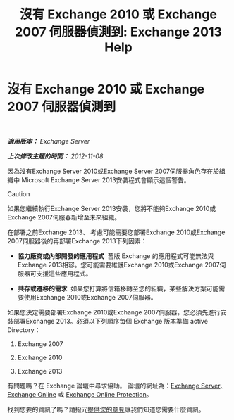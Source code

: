﻿---
title: '沒有 Exchange 2010 或 Exchange 2007 伺服器偵測到: Exchange 2013 Help'
TOCTitle: 沒有 Exchange 2010 或 Exchange 2007 伺服器偵測到
ms:assetid: 789cabab-c769-4a16-a6c8-3db82cff8861
ms:mtpsurl: https://technet.microsoft.com/zh-tw/library/ms.exch.setupreadiness.noe14serverwarning(v=EXCHG.150)
ms:contentKeyID: 50473536
ms.date: 05/21/2018
mtps_version: v=EXCHG.150
ms.translationtype: MT
---

# 沒有 Exchange 2010 或 Exchange 2007 伺服器偵測到

 

_**適用版本：** Exchange Server_

_**上次修改主題的時間：** 2012-11-08_

因為沒有Exchange Server 2010或Exchange Server 2007伺服器角色存在於組織中 Microsoft Exchange Server 2013安裝程式會顯示這個警告。


> [!CAUTION]  
> 如果您繼續執行Exchange Server 2013安裝，您將不能夠Exchange 2010或Exchange 2007伺服器新增至未來組織。




在部署之前Exchange 2013、 考慮可能需要您部署Exchange 2010或Exchange 2007伺服器後的再部署Exchange 2013下列因素：

  - **協力廠商或內部開發的應用程式**  舊版 Exchange 的應用程式可能無法與Exchange 2013相容。您可能需要維護Exchange 2010或Exchange 2007伺服器可支援這些應用程式。

  - **共存或遷移的需求**  如果您打算將信箱移轉至您的組織，某些解決方案可能需要使用Exchange 2010或Exchange 2007伺服器。

如果您決定需要部署Exchange 2010或Exchange 2007伺服器，您必須先進行安裝部署Exchange 2013。必須以下列順序每個 Exchange 版本準備 active Directory：

1.  Exchange 2007

2.  Exchange 2010

3.  Exchange 2013

有問題嗎？在 Exchange 論壇中尋求協助。 論壇的網址為：[Exchange Server](https://go.microsoft.com/fwlink/p/?linkid=60612)、 [Exchange Online](https://go.microsoft.com/fwlink/p/?linkid=267542) 或 [Exchange Online Protection](https://go.microsoft.com/fwlink/p/?linkid=285351)。

找到您要的資訊了嗎？請撥冗[提供您的意見](mailto:exsetuphelpfeedback@microsoft.com?subject=exchange%202013%20setup%20help%20feedbac)讓我們知道您需要什麼資訊。

